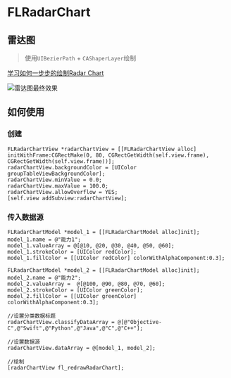 # FLRadarChart
## 雷达图
> 使用`UIBezierPath` + `CAShaperLayer`绘制

[学习如何一步步的绘制Radar Chart](https://www.jianshu.com/p/1f5c4e13cd5e)

![雷达图最终效果](https://upload-images.jianshu.io/upload_images/2871024-3a806bdafbd5ddc5.png?imageMogr2/auto-orient/strip%7CimageView2/2/w/540)


## 如何使用

### 创建

```objc
FLRadarChartView *radarChartView = [[FLRadarChartView alloc] initWithFrame:CGRectMake(0, 80, CGRectGetWidth(self.view.frame), CGRectGetWidth(self.view.frame))];
radarChartView.backgroundColor = [UIColor groupTableViewBackgroundColor];
radarChartView.minValue = 0.0;
radarChartView.maxValue = 100.0;
radarChartView.allowOverflow = YES;
[self.view addSubview:radarChartView];

```
### 传入数据源

```objc
FLRadarChartModel *model_1 = [[FLRadarChartModel alloc]init];
model_1.name = @"能力1";
model_1.valueArray = @[@10, @20, @30, @40, @50, @60];
model_1.strokeColor = [UIColor redColor];
model_1.fillColor = [[UIColor redColor] colorWithAlphaComponent:0.3];
    
FLRadarChartModel *model_2 = [[FLRadarChartModel alloc]init];
model_2.name = @"能力2";
model_2.valueArray =  @[@100, @90, @80, @70, @60];
model_2.strokeColor = [UIColor greenColor];
model_2.fillColor = [[UIColor greenColor] colorWithAlphaComponent:0.3];

//设置分类数据标题
radarChartView.classifyDataArray = @[@"Objective-C",@"Swift",@"Python",@"Java",@"C",@"C++"];

//设置数据源
radarChartView.dataArray = @[model_1, model_2];

//绘制
[radarChartView fl_redrawRadarChart];
```


